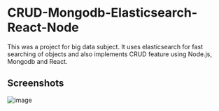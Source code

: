 # CRUD-Mongodb-Elasticsearch-React-Node
This was a project for big data subject. It uses elasticsearch for fast searching of objects and also implements CRUD feature using Node.js, Mongodb and React.

## Screenshots
![image](https://user-images.githubusercontent.com/61639823/227623962-e89c7f3c-3b25-4e38-95d1-d00ee8a1ccdb.png)
